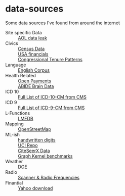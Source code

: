 # data-sources
Some data sources I've found from around the internet

<dl>
  <dt>Site specific Data</dt>
    <dd><a href="http://www.not-secret.com/">AOL data leak</a></dd>
  <dt>Civics</dt>
    <dd><a href="http://www.census.gov/data.html">Census Data</a></dd>
    <dd><a href="http://usafacts.org/">USA financials</a></dd>
    <dd><a href="https://fas.org/sgp/crs/misc/R41545.pdf">Congressional Tenure Patterns</a></dd>
  <dt>Language</dt>
    <dd><a href="http://corpus.byu.edu/coca/">English Corpus</a></dd>
  <dt>Health Related</dt>
    <dd><a href="https://openpaymentsdata.cms.gov/search">Open Payments</a></dd>
    <dd><a href="http://fcon_1000.projects.nitrc.org/indi/abide/">ABIDE Brain Data</a></dd>
  <dt>ICD 10</dt>
    <dd><a href="https://www.cms.gov/Medicare/Coding/ICD10/Downloads/2019-ICD-10-CM-Tables-and-Index.zip">
        Full List of ICD-10-CM from CMS</a></dd>
  <dt>ICD 9</dt>
    <dd><a href="https://www.cms.gov/Medicare/Coding/ICD9ProviderDiagnosticCodes/Downloads/ICD-9-CM-v32-master-descriptions.zip">Full List of ICD-9-CM from CMS</a></dd>
  <dt>L-Functions</dt>
    <dd><a href="http://www.lmfdb.org/api">LMFDB</a></dd>
  <dt>Mapping</dt>
    <dd><a href="http://www.openstreetmap.org/">OpenStreetMap</a></dd>
  <dt>ML-ish</dt>
    <dd><a href="http://yann.lecun.com/exdb/mnist/">handwritten digits</a></dd>
    <dd><a href="http://archive.ics.uci.edu/ml/datasets.html">UCI Repo</a></dd>
    <dd><a href="http://csxstatic.ist.psu.edu/downloads/data">CiteSeerX Data</a></dd>
    <dd><a href="https://ls11-www.cs.tu-dortmund.de/staff/morris/graphkerneldatasets">Graph Kernel benchmarks</a></dd>
  <dt>Weather</dt>
    <dd><a href="http://doe2.com/index_wth.html">DOE</a></dd>
  <dt>Radio</dt>
    <dd><a href="https://www.radioreference.com/apps/db/?ctid=1336">Scanner & Radio Frequencies</a></dd>
  <dt>Finantial</dt>
    <dd><a href="http://www.gummy-stuff.org/Yahoo-data.htm">Yahoo download</a></dd>
</dl>


